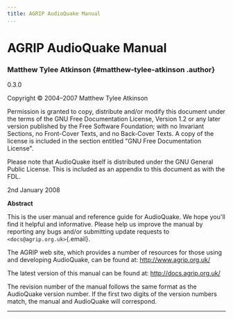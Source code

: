 ```yaml
---
title: AGRIP AudioQuake Manual
...
```


AGRIP AudioQuake Manual
=======================

### Matthew Tylee Atkinson {#matthew-tylee-atkinson .author}

0.3.0

Copyright © 2004–2007 Matthew Tylee Atkinson

Permission is granted to copy, distribute and/or modify this document
under the terms of the GNU Free Documentation License, Version 1.2 or
any later version published by the Free Software Foundation; with no
Invariant Sections, no Front-Cover Texts, and no Back-Cover Texts. A
copy of the license is included in the section entitled "GNU Free
Documentation License".

Please note that AudioQuake itself is distributed under the GNU General
Public License. This is included as an appendix to this document as with
the FDL.

2nd January 2008

**Abstract**

This is the user manual and reference guide for AudioQuake. We hope
you'll find it helpful and informative. Please help us improve the
manual by reporting any bugs and/or submitting update requests to
`<docs@agrip.org.uk>`{.email}.

The AGRIP web site, which provides a number of resources for those using
and developing AudioQuake, can be found at: <http://www.agrip.org.uk/>

The latest version of this manual can be found at:
<http://docs.agrip.org.uk/>

The revision number of the manual follows the same format as the
AudioQuake version number. If the first two digits of the version
numbers match, the manual and AudioQuake will correspond.

* * * * *
